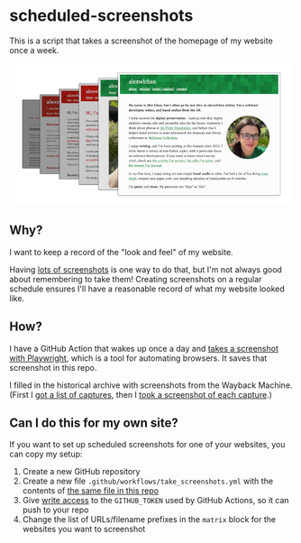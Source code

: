 # scheduled-screenshots

This is a script that takes a screenshot of the homepage of my website once a week.

![A graphic showing multiple screenshots arranged into a stack, as if they were in a timeline – older screenshots towards the back, newer screenshots towards the front](scheduled-screenshots.png)

## Why?

I want to keep a record of the "look and feel" of my website.

Having [lots of screenshots](https://alexwlchan.net/2022/screenshots/) is one way to do that, but I'm not always good about remembering to take them!
Creating screenshots on a regular schedule ensures I'll have a reasonable record of what my website looked like.

## How?

I have a GitHub Action that wakes up once a day and [takes a screenshot with Playwright](https://www.scrapingbee.com/webscraping-questions/playwright/how-to-take-screenshot-with-playwright/), which is a tool for automating browsers.
It saves that screenshot in this repo.

I filled in the historical archive with screenshots from the Wayback Machine.
(First I [got a list of captures](https://alexwlchan.net/til/2024/get-a-list-of-captures-from-the-wayback-machine/), then I [took a screenshot of each capture](https://alexwlchan.net/til/2024/take-a-wayback-machine-screenshot/).)

## Can I do this for my own site?

If you want to set up scheduled screenshots for one of your websites, you can copy my setup:

1. Create a new GitHub repository
2. Create a new file `.github/workflows/take_screenshots.yml` with the contents of [the same file in this repo](https://github.com/alexwlchan/scheduled-screenshots/blob/main/.github/workflows/take_screenshots.yml)
3. Give [write access](https://docs.github.com/en/repositories/managing-your-repositorys-settings-and-features/enabling-features-for-your-repository/managing-github-actions-settings-for-a-repository#configuring-the-default-github_token-permissions) to the `GITHUB_TOKEN` used by GitHub Actions, so it can push to your repo
4. Change the list of URLs/filename prefixes in the `matrix` block for the websites you want to screenshot
